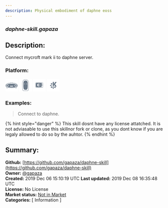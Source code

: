 ```yaml
---
description: Physical embodiment of daphne eoss
---
```


### _daphne-skill.gapaza_  
## Description:  
Connect mycroft mark ii to daphne server.  
  
  
### Platform:  
 ![Mark I](../.gitbook/assets/mark-1-icon.png)  ![Mark II](../.gitbook/assets/mark-2-icon.png)  ![Picroft](../.gitbook/assets/picroft-icon.png)  ![plasmoid](../.gitbook/assets/kde.png)   
### Examples:  
> Connect to daphne.  
  
{% hint style="danger" %}
This skill dosnt have any license attatched. It is not adviasable to use this skillnor fork or clone, as you dont know if you are legaly allowed to do so by the auhtor.
{% endhint %}
  
## Summary:  
**Github:** [https://github.com/gapaza/daphne-skill](https://github.com/gapaza/daphne-skill)  
**Owner:** [@gapaza](https://github.com/gapaza)  
**Created:** 2019 Dec 06 15:10:19 UTC  **Last updated:** 2019 Dec 08 16:35:48 UTC  
**License:** No License  
**Market status:** [Not in Market](https://market.mycroft.ai/skill/)  
**Categories:** [ Information ]   
